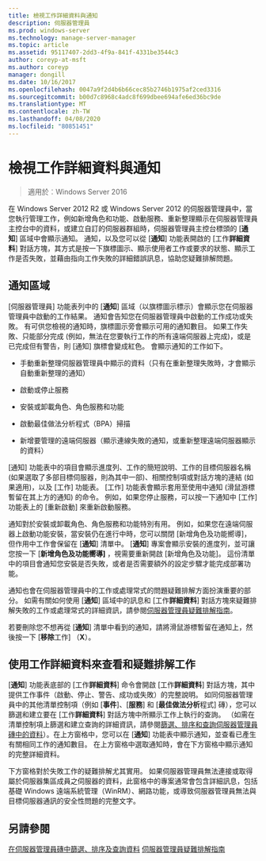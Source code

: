 ```yaml
---
title: 檢視工作詳細資料與通知
description: 伺服器管理員
ms.prod: windows-server
ms.technology: manage-server-manager
ms.topic: article
ms.assetid: 95117407-2dd3-4f9a-841f-4331be3544c3
author: coreyp-at-msft
ms.author: coreyp
manager: dongill
ms.date: 10/16/2017
ms.openlocfilehash: 0047a9f2d4b6b66cec85b2746b1975af2ced3316
ms.sourcegitcommit: b00d7c8968c4adc8f699dbee694afe6ed36bc9de
ms.translationtype: MT
ms.contentlocale: zh-TW
ms.lasthandoff: 04/08/2020
ms.locfileid: "80851451"
---
```

# <a name="view-task-details-and-notifications"></a>檢視工作詳細資料與通知

>適用於︰Windows Server 2016

在 Windows Server 2012 R2 或 Windows Server 2012 的伺服器管理員中，當您執行管理工作，例如新增角色和功能、啟動服務、重新整理顯示在伺服器管理員主控台中的資料，或建立自訂的伺服器群組時，伺服器管理員主控台標頭的 [**通知**] 區域中會顯示通知。 通知，以及您可以從 [**通知**] 功能表開啟的 [工作**詳細資料**] 對話方塊，其方式是按一下旗標圖示、顯示使用者工作或要求的狀態、顯示工作是否失敗，並藉由指向工作失敗的詳細錯誤訊息，協助您疑難排解問題。

## <a name="the-notifications-area"></a>通知區域
[伺服器管理員] 功能表列中的 [**通知**] 區域（以旗標圖示標示）會顯示您在伺服器管理員中啟動的工作結果。 通知會告知您在伺服器管理員中啟動的工作成功或失敗。 有可供您檢視的通知時，旗標圖示旁會顯示可用的通知數目。 如果工作失敗、只能部分完成 (例如，無法在您要執行工作的所有遠端伺服器上完成)，或是已完成但有警告，則 [通知] 旗標會變成紅色。 會顯示通知的工作如下。

-   手動重新整理伺服器管理員中顯示的資料（只有在重新整理失敗時，才會顯示自動重新整理的通知）

-   啟動或停止服務

-   安裝或卸載角色、角色服務和功能

-   啟動最佳做法分析程式（BPA）掃描

-   新增要管理的遠端伺服器（顯示連線失敗的通知，或重新整理遠端伺服器顯示的資料）

[通知] 功能表中的項目會顯示進度列、工作的簡短說明、工作的目標伺服器名稱 (如果選取了多部目標伺服器，則為其中一部)、相關控制項或對話方塊的連結 (如果適用)，以及 [工作] 功能表。 [工作] 功能表會顯示套用至使用中通知 (滑鼠游標暫留在其上方的通知) 的命令。 例如，如果您停止服務，可以按一下通知中 [工作] 功能表上的 [重新啟動] 來重新啟動服務。

通知對於安裝或卸載角色、角色服務和功能特別有用。 例如，如果您在遠端伺服器上啟動功能安裝，當安裝仍在進行中時，您可以關閉 [新增角色及功能嚮導]，但作用中工作會保留在 [**通知**] 清單中。 [**通知**] 專案會顯示安裝的進度列，並可讓您按一下 [**新增角色及功能嚮導]** ，視需要重新開啟 [新增角色及功能]。 這份清單中的項目會通知您安裝是否失敗，或者是否需要額外的設定步驟才能完成部署功能。

通知也會在伺服器管理員中的工作或處理常式的問題疑難排解方面扮演重要的部分。 如需有關如何使用 [**通知**] 區域中的訊息和 [工作**詳細資料**] 對話方塊來疑難排解失敗的工作或處理常式的詳細資訊，請參閱[伺服器管理員疑難排解指南](https://social.technet.microsoft.com/wiki/contents/articles/13443.windows-server-2012-server-manager-troubleshooting-guide-part-i-overview.aspx)。

若要刪除您不想再從 [**通知**] 清單中看到的通知，請將滑鼠游標暫留在通知上，然後按一下 [**移除**工作] （**X**）。

## <a name="viewing-and-troubleshooting-tasks-by-using-task-details"></a>使用工作詳細資料來查看和疑難排解工作
[**通知**] 功能表底部的 [工作**詳細資料**] 命令會開啟 [工作**詳細資料**] 對話方塊，其中提供工作事件（啟動、停止、警告、成功或失敗）的完整說明。 如同伺服器管理員中的其他清單控制項（例如 [**事件**]、[**服務**] 和 [**最佳做法分析**程式] 磚），您可以篩選和建立要在 [工作**詳細資料**] 對話方塊中所顯示工作上執行的查詢。 （如需在清單控制項上篩選和建立查詢的詳細資訊，請參閱[篩選、排序和查詢伺服器管理員磚中的資料](filter-sort-and-query-data-in-server-manager-tiles.md)）。在上方窗格中，您可以在 [**通知**] 功能表中顯示通知，並查看已產生有關相同工作的通知數目。 在上方窗格中選取通知時，會在下方窗格中顯示通知的完整詳細資料。

下方窗格對於失敗工作的疑難排解尤其實用。 如果伺服器管理員無法連接或取得屬於伺服器集區成員之伺服器的資料，此窗格中的專案通常會包含詳細訊息，包括基礎 Windows 遠端系統管理（WinRM）、網路功能，或導致伺服器管理員無法與目標伺服器通訊的安全性問題的完整文字。

## <a name="see-also"></a>另請參閱
[在伺服器管理員磚中篩選、排序及查詢資料](filter-sort-and-query-data-in-server-manager-tiles.md)
[伺服器管理員疑難排解指南](https://social.technet.microsoft.com/wiki/contents/articles/13443.windows-server-2012-server-manager-troubleshooting-guide-part-i-overview.aspx)
